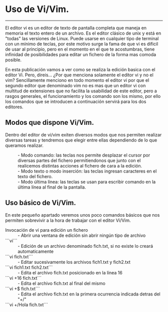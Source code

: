 # [](#header-1)Uso de Vi/Vim.
***
El editor vi es un editor de texto de pantalla completa que maneja en memoria el texto entero de un archivo. Es el editor clásico de unix y está en "todas" las versiones de Linux. Puede usarse en cualquier tipo de terminal con un mínimo de teclas, por este motivo surge la fama de que vi es dificil de usar al principio, pero en el momento en el que te acostumbras, tiene infinidad de posibilidades para editar un fichero de la forma mas comoda posible.

En esta publicación vamos a ver como se realiza la edición basica con el editor Vi. Pero, direis...
¿Por que menciona solamente el editor vi y no el vim? Sencillamente menciono en todo momento el editor vi por que el segundo editor que denominado vim no es mas que un editor vi con multitud de extensiones que no facilita la usabilidad de este editor, pero a rasgos generales, el funcionamiento y los comando son los mismo, por ello los comandos que se introducen a continuación servirá para los dos editores.

## [](#header-2)Modos que dispone Vi/Vim.
Dentro del editor de vi/vim exiten diversos modos que nos permiten realizar diversas tareas y tendremos que elegir entre ellas dependiendo de lo que queramos realizar.

<dd> - Modo comando: las teclas nos permite desplazar el cursor por diversas partes del fichero permitiendonos que junto con el realicemos distintas acciones al fichero de cara a la edición.</dd>
<dd> - Modo texto o modo inserción: las teclas ingresan caracteres en el texto del fichero.</dd>
<dd> - Modo última línea: las teclas se usan para escribir comando en la última línea al final de la pantalla.</dd>

## [](#header-2)Uso básico de Vi/Vim.
En este pequeño apartado veremos unos poco comandos básicos que nos permiten sobrevivir a la hora de trabajar con el editor Vi/Vim.

<dt>Invocación de vi para edición un fichero</dt>
<dd>- Abrir una ventana de edición sin abrir ningún tipo de archivo</dd>
```vi```
<dd>- Edición de un archivo denominado fich.txt, si no existe lo creará automaticamente</dd>
```vi fich.txt```
<dd>- Editar sucesivamente los archivos fich1.txt y fich2.txt</dd>
```vi fich1.txt fich2.txt```
<dd>- Edita el archivo fich.txt posicionado en la línea 16</dd>
```vi +16 fich.txt```
<dd>- Edita el archivo fich.txt al final del mismo</dd>
```vi +$ fich.txt```
<dd>- Edita el archivo fich.txt en la primera ocurrencia indicada detras del "+/"</dd>
```vi +/Hola fich.txt```

